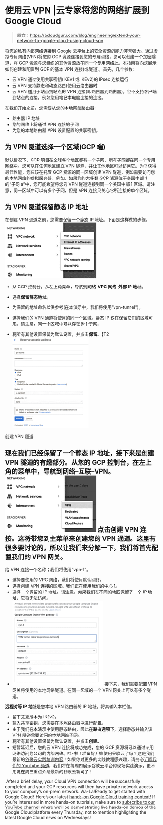 # 使用云 VPN |云专家将您的网络扩展到 Google Cloud

> 原文：<https://acloudguru.com/blog/engineering/extend-your-network-to-google-cloud-using-cloud-vpn>

将您的私有内部网络连接到 Google 云平台上的安全资源的能力非常强大。通过虚拟专用网络(VPN)将您的 GCP 资源连接到您的专用网络，您可以创建一个加密隧道，将 GCP 资源与您组织的其他资源放在同一个专用网络上。本指南将向您展示如何创建和配置到 GCP 的基本 VPN 连接(或隧道)。首先，几个参数:

*   云 VPN 通过使用共享密钥(IKEv1 或 IKEv2)的 IPsec 连接运行
*   云 VPN 支持静态和动态路由(使用云路由器时)
*   云 VPN 适用于站点到站点的 VPN 连接(即路由器到路由器)，但不支持客户端到站点的连接，例如您用笔记本电脑连接的连接。

在我们开始之前，您需要从您的本地网络路由器:

*   路由器 IP 地址
*   您的网络上将通过 VPN 连接的子网
*   为您的本地路由器 VPN 设置配置的共享密钥。

## 为 VPN 隧道选择一个区域(GCP 端)

默认情况下，GCP 项目在全球每个地区都有一个子网，所有子网都在同一个专用网络中。您可以在任何地区建立 VPN 隧道，并让其他地区可以访问它。为了获得最佳性能，您应该在托管 GCP 资源的同一区域创建 VPN 隧道，例如需要访问您的本地网络的虚拟服务器。例如，如果您的大多数 GCP 资源位于美国中部 1 的“子网 a”中，您可能希望将您的 VPN 隧道连接到同一个美国中部 1 区域。请注意，同一区域中可以有多个子网，但是 VPN 连接只关心它所连接的单个区域。

## 为 VPN 隧道保留静态 IP 地址

在创建 VPN 通道之前，您需要保留一个静态 IP 地址。下面是这样做的步骤。![](img/f011c933dade8db7b285065db9d2775d.png)

*   从 GCP 控制台，从左上角菜单，导航到**网络-VPC 网络-外部 IP 地址**。

*   选择**保留静态地址**。
*   为保留的地址命名以供参考(在本演示中，我们将使用“vpn-tunnel”)。
*   选择我们的 VPN 通道将使用的同一个区域。静态 IP 仅在保留它们的区域可用。请注意，同一个区域中可以存在多个子网。
*   将所有其他设置保留为默认设置，并点击**保留**。【T2![](img/64c66653cb9243af0b3a26cb89738fd7.png)

创建 VPN 隧道

## 现在我们已经保留了一个静态 IP 地址，接下来是创建 VPN 隧道的有趣部分。从您的 GCP 控制台，在左上角的菜单中，导航到**网络–互联–VPN**。 [![](img/b1e2d1582386a9fdf17cede1e9f46669.png)](https://wpengine.linuxacademy.com/wp-content/uploads/2018/01/GCP-VPN.png) 点击**创建 VPN 连接**。这将带您到主菜单来创建您的 VPN 通道。这里有很多要讨论的，所以让我们来分解一下。我们将首先配置我们的 VPN 网关。

给 VPN 连接一个名称；我们将使用“vpn-1”。

*   选择要使用的 VPC 网络，我们将使用默认网络。
*   选择创建 VPN 连接的区域。我们正在使用我们的中心 1。
*   选择一个保留的 IP 地址。请注意，如果我们在不同的地区保留了一个 IP 地址，它将无法访问。
*   [![](img/19e129f446bbcae9cbf99466386a0bf3.png)](https://wpengine.linuxacademy.com/wp-content/uploads/2018/01/GC-Engine-VPN.png) 接下来，我们需要配置 VPN 网关将使用的本地网络隧道。在同一区域的一个 VPN 网关上可以有多个隧道。

**远程对等 IP 地址**是您本地 VPN 路由器的 IP 地址。将其输入本栏位。

*   留下艾克版本为 IKEv2。
*   输入共享密钥，您需要在本地路由器中进行配置。
*   由于我们在本演示中使用静态路由，因此在**路由选项**下，选择静态并输入该 VPN 隧道需要访问的本地网络子网。
*   将所有其他设置保留为默认设置，并点击**创建。**
*   短暂延迟后，您的云 VPN 连接将成功完成，您的 GCP 资源将可以通过专用网络访问您公司的内部网络。哇-啦！准备好开始使用谷歌云了吗？这是我们最新的[谷歌云实践培训内容](https://wpengine.linuxacademy.com/linuxacademy-com/google-cloud-online-training-new-releases/)！如果你对更多的实践教程感兴趣，请务必[订阅我们的 YouTube 频道](https://www.youtube.com/linuxacademycom)，我们将在每周四展示谷歌云平台的现场实践演示，更不用说在周三重点介绍最新的谷歌云新闻了！

 After a brief delay, your Cloud VPN connection will be successfully completed and your GCP resources will then have private network access to your company’s on-prem network. Wa-La!Ready to get started with Google Cloud? Here’s our latest [hands-on Google Cloud training content](https://wpengine.linuxacademy.com/linuxacademy-com/google-cloud-online-training-new-releases/)! If you’re interested in more hands-on tutorials, make sure to [subscribe to our YouTube channel](https://www.youtube.com/linuxacademycom) where we’ll be demonstrating live hands-on demos of the Google Cloud platform every Thursday, not to mention highlighting the latest Google Cloud news on Wednesdays!